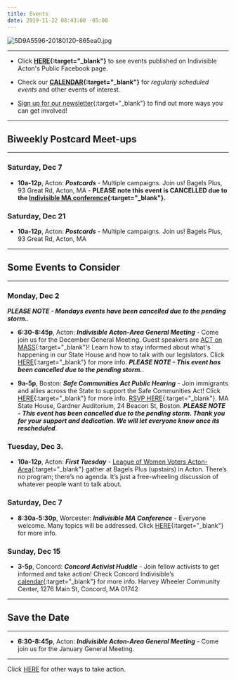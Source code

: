 ```yaml
---
title: Events
date: 2019-11-22 08:43:00 -05:00
---
```


![5D9A5596-20180120-865ea0.jpg](/uploads/5D9A5596-20180120-865ea0.jpg)

---

* Click **[HERE](https://www.facebook.com/pg/IndivisibleActon/events/?ref=page_internal){:target="_blank"}** to see events published on Indivisible Acton's Public Facebook page.


* Check our **[CALENDAR](http://www.indivisibleacton.org/calendar.html){:target="_blank"}** for *regularly scheduled events* and other events of interest.

* [Sign up for our newsletter](https://actionnetwork.org/forms/join-indivisible-acton?source=direct_link&referrer=group-indivisible-acton){:target="_blank"} to find out more ways you can get involved!


---

## Biweekly Postcard Meet-ups

---

### Saturday, Dec 7

* **10a-12p**, Acton: ***Postcards*** - Multiple campaigns.  Join us!  Bagels Plus, 93 Great Rd, Acton, MA - **PLEASE note this event is CANCELLED due to the [Indivisible MA conference](http://www.indivisibleacton.org/2019/11/17/indivisible-ma-2019-conference.html){:target="_blank"}.**  

### Saturday, Dec 21  

* **10a-12p**, Acton: ***Postcards*** - Multiple campaigns.  Join us!  Bagels Plus, 93 Great Rd, Acton, MA  


---

## Some Events to Consider

---

### Monday, Dec 2

***PLEASE NOTE - Mondays events have been cancelled due to the pending storm.***.

* **6:30-8:45p**, Acton: ***Indivisible Acton-Area General Meeting*** - Come join us for the December General Meeting.  Guest speakers are [ACT on MASS](https://actonmass.org){:target="_blank"}!  Learn how to stay informed about what's happening in our State House and how to talk with our legislators.  Click [HERE](http://www.indivisibleacton.org/2019/11/12/general-meeting-and-future-plans.html){:target="_blank"} for more info.  ***PLEASE NOTE - This event has been cancelled due to the pending storm.***. 


* **9a-5p**, Boston:  ***Safe Communities Act Public Hearing*** - Join immigrants and allies across the State to support the Safe Communities Act!  Click [HERE](https://www.facebook.com/events/561186044654289/){:target="_blank"} for more info.  [RSVP HERE](https://docs.google.com/forms/d/e/1FAIpQLSdSJoryHyH7CyCQlbvfGIFtUGi5HbLfgNp6vbikVLDH2CF8vQ/viewform){:target="_blank"}.  MA State House, Gardner Auditorium, 24 Beacon St, Boston.  ***PLEASE NOTE - This event has been cancelled due to the pending storm. Thank you for your support and dedication. We will let everyone know once its rescheduled***.


### Tuesday, Dec 3. 

* **10a-12p**, Acton: ***First Tuesday*** - [League of Women Voters Acton-Area](http://www.lwv-aa.org){:target="_blank"} gather at Bagels Plus (upstairs) in Acton. There’s no program; there’s no agenda. It’s just a free-wheeling discussion of whatever people want to talk about. 


### Saturday, Dec 7

* **8:30a-5:30p**, Worcester:  ***Indivisible MA Conference*** - Everyone welcome.  Many topics will be addressed.  Click [HERE](https://www.indivisible-ma.org/convening-2019/){:target="_blank"} for more info.

### Sunday, Dec 15

* **3-5p**, Concord: ***Concord Activist Huddle*** - Join fellow activists to get informed and take action! Check Concord Indivisible’s [calendar](https://concordindivisible.org/current-actions/){:target="_blank"} for more info. Harvey Wheeler Community Center, 1276 Main St, Concord, MA 01742



---

## Save the Date

---
* **6:30-8:45p**, Acton: ***Indivisible Acton-Area General Meeting*** - Come join us for the January General Meeting.  

---

Click [HERE](http://www.indivisibleacton.org/take-action.html) for other ways to take action.